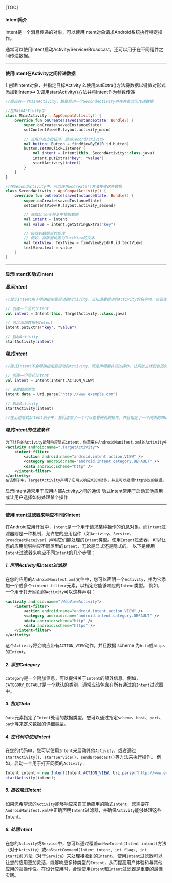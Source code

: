 [TOC]

#### Intent简介

Intent是一个消息传递的对象，可以使用Intent对象请求Android系统执行特定操作。

通常可以使用Intent启动Activity/Service/Broadcast，还可以用于在不同组件之间传递数据。

------

#### 使用Intent在Activity之间传递数据

1.创建Intent对象，并指定目标Activity
2.使用putExtra()方法将数据以键值对形式添加到Intent中
3.调用startActivity()方法并将Intent作为参数传递

```kotlin
//假设有一个MainActivity，想要启动一个SecondActivity并在两者之间传递数据

//在MainActivity中
class MainActivity : AppCompatActivity() {
    override fun onCreate(savedInstanceState: Bundle?) {
        super.onCreate(savedInstanceState)
        setContentView(R.layout.activity_main)

        // 当用户点击按钮时，启动SecondActivity
        val button: Button = findViewById(R.id.button)
        button.setOnClickListener {
            val intent = Intent(this, SecondActivity::class.java)
            intent.putExtra("key", "value")
            startActivity(intent)
        }
    }
}

//在SecondActivity中，可以使用onCreate()方法接收这些数据
class SecondActivity : AppCompatActivity() {
    override fun onCreate(savedInstanceState: Bundle?) {
        super.onCreate(savedInstanceState)
        setContentView(R.layout.activity_second)

        // 获取Intent并从中提取数据
        val intent = intent
        val value = intent.getStringExtra("key")

        // 接收到数据后的处理
        // 例如，将数据设置为TextView的文本
        val textView: TextView = findViewById(R.id.textView)
        textView.text = value
    }
}
```

------

#### 显示Intent和隐式Intent

##### 显示Intent

```kotlin
//显示Intent用于明确指定要启动的Activity，当知道要启动的Activity的名字时，应该使用显示显示Intent

// 创建一个显式Intent
val intent = Intent(this, TargetActivity::class.java)

// 可以添加数据到Intent
intent.putExtra("key", "value")

// 启动Activity
startActivity(intent)
```

##### 隐式Intent

```kotlin
//隐式Intent不会明确指定要启动的Activity，而是声明要执行的操作，让系统去找到合适的Activity来响应该Intent。当想要让其他应用中的Activity响应你的Intent时，应该使用隐式Intent

// 创建一个隐式Intent
val intent = Intent(Intent.ACTION_VIEW)

// 设置数据类型
intent.data = Uri.parse("http://www.example.com")

// 启动Activity
startActivity(intent)

//在上述隐式Intent例子中，我们请求了一个可以查看网页的操作，并且指定了一个网页的URL作为数据，如果有多个Activity可以响应这个Intent，系统会显示一个对话框让用户选择使用哪个应用来打开这个URL
```

##### 隐式Intent的过滤条件

```xml
为了让你的Activity能够响应隐式intent，你需要在AndroidManifest.xml的Activity中指定它可以响应的动作、类别和数据类型。
<activity android:name=".TargetActivity">
    <intent-filter>
        <action android:name="android.intent.action.VIEW" />
        <category android:name="android.intent.category.DEFAULT" />
        <data android:scheme="http" />
    </intent-filter>
</activity>
在该例子中，TargetActivity声明了它可以响应VIEW动作，并且可以处理http协议的数据。
```

显示Intent通常用于应用内部Activity之间的通信
隐式Intent常用于启动其他应用或让用户选择如何处理某个操作

------

#### 使用Intent过滤器来响应不同的Intent

在Android应用开发中，`Intent`是一个用于请求某种操作的消息对象。而`Intent`过滤器则是一种机制，允许您的应用组件（如`Activity`、`Service`、`BroadcastReceiver`）声明它们能处理的`Intent`类型。使用`Intent`过滤器，可以让您的应用能够响应不同类型的`Intent`，无论是显式还是隐式的。
以下是使用`Intent`过滤器来响应不同`Intent`的几个步骤：

##### 1. 声明Activity和Intent过滤器
在您的应用的`AndroidManifest.xml`文件中，您可以声明一个`Activity`，并为它添加一个或多个`<intent-filter>`元素，以指定它能够响应的`Intent`类型。
例如，一个用于打开网页的`Activity`可以这样声明：
```xml
<activity android:name=".WebViewActivity">
    <intent-filter>
        <action android:name="android.intent.action.VIEW" />
        <category android:name="android.intent.category.DEFAULT" />
        <data android:scheme="http" />
        <data android:scheme="https" />
    </intent-filter>
</activity>
```
这个`Activity`将会响应带有`ACTION_VIEW`动作，并且数据 scheme 为`http`或`https`的`Intent`。
##### 2. 添加Category
`Category`是一个附加信息，可以提供关于`Intent`的额外信息。例如，`CATEGORY_DEFAULT`是一个默认的类别，通常应该包含在所有通过的`Intent`过滤器中。
##### 3. 指定Data
`Data`元素指定了`Intent`处理的数据类型。您可以通过指定`scheme`、`host`、`port`、`path`等来定义数据的详细类型。
##### 4. 在代码中使用Intent
在您的代码中，您可以使用`Intent`来启动其他`Activity`，或者通过`startActivity()`、`startService()`、`sendBroadcast()`等方法来执行操作。
例如，启动一个用于打开网页的`Activity`：
```java
Intent intent = new Intent(Intent.ACTION_VIEW, Uri.parse("http://www.example.com"));
startActivity(intent);
```
##### 5. 接收隐式Intent
如果您希望您的`Activity`能够响应来自其他应用的隐式`Intent`，您需要在`AndroidManifest.xml`中正确声明`Intent`过滤器，并确保`Activity`能够处理这些`Intent`。
##### 6. 处理Intent
在您的`Activity`或`Service`中，您可以通过覆盖`onNewIntent(Intent intent)`方法（对于`Activity`）或`onStartCommand(Intent intent, int flags, int startId)`方法（对于`Service`）来处理接收到的`Intent`。
使用`Intent`过滤器可以让您的应用更加灵活，能够响应多种类型的`Intent`，从而提高用户体验和与其他应用的互操作性。在设计应用时，合理使用`Intent`和`Intent`过滤器是重要的最佳实践。




